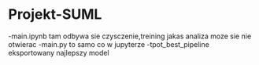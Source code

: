 # Projekt-SUML
-main.ipynb tam odbywa sie czysczenie,treining jakas analiza moze sie nie otwierac
-main.py to samo co w jupyterze
-tpot_best_pipeline eksportowany najlepszy model
